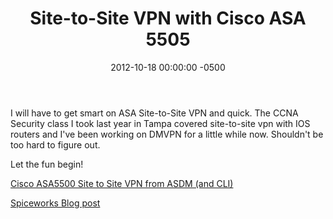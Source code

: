 ﻿---
layout: post
title:  Site-to-Site VPN with Cisco ASA 5505
date:   2012-10-18 00:00:00 -0500
categories: IT
---






I will have to get smart on ASA Site-to-Site VPN and quick. The CCNA Security class I took last year in Tampa covered site-to-site vpn with IOS routers and I've been working on DMVPN for a little while now. Shouldn't be too hard to figure out.

Let the fun begin!

<a href="http://www.petenetlive.com/KB/Article/0000072.htm">Cisco ASA5500 Site to Site VPN from ASDM (and CLI)</a>

<a href="http://community.spiceworks.com/topic/29881-cisco-asa-5505-site-to-site-vpn">Spiceworks Blog post</a>


